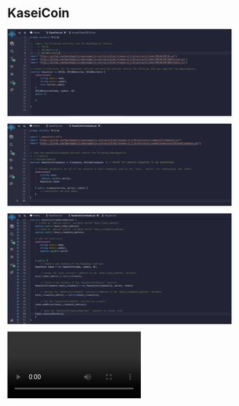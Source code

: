 # KaseiCoin
![](image/kasei1.png)

![](image/kasei2.png)

![](image/kasei3.png)

![](image/kaseivide.mp4)